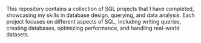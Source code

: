 
This repository contains a collection of SQL projects that I have completed, showcasing my skills in database design, querying, and data analysis. Each project focuses on different aspects of SQL, including writing queries, creating databases, optimizing performance, and handling real-world datasets.

